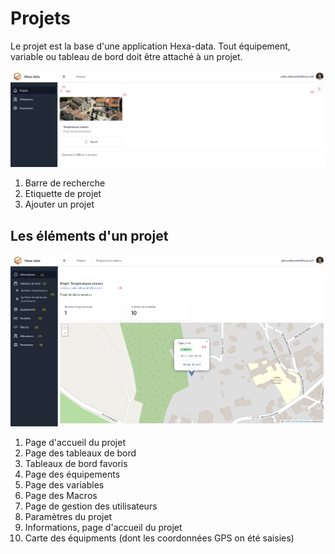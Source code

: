 # Projets

Le projet est la base d'une application Hexa-data. Tout équipement, variable ou tableau de bord doit être attaché à un projet.

![liste des projets](./_medias/listeProjets.png)

1. Barre de recherche
2. Etiquette de projet
3. Ajouter un projet


## Les éléments d'un projet

![infos projet](./_medias/infosProjet.png)

1. Page d'accueil du projet
2. Page des tableaux de bord
3. Tableaux de bord favoris
4. Page des équipements
5. Page des variables
6. Page des Macros
7. Page de gestion des utilisateurs
8. Paramètres du projet
9. Informations, page d'accueil du projet
10. Carte des équipments (dont les coordonnées GPS on été saisies)